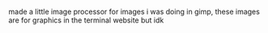 made a little image processor for images i was doing in gimp, these images are for graphics in the terminal website but idk
